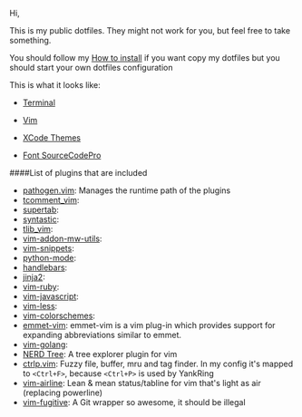 
Hi, 

This is my public dotfiles. They might not work for you, but feel free to take something.

You should follow my [How to install](https://github.com/kevinrobayna/dotfiles/blob/master/HowToInstall.md) if you want copy my dotfiles but you should start your own dotfiles configuration 

This is what it looks like:

* [Terminal](http://kevinrobayna.eu/~kevinrobayna/myterm.png)
* [Vim](http://kevinrobayna.eu/~kevinrobayna/myvim.png)

* [XCode Themes](https://github.com/hdoria/xcode-themes)
* [Font SourceCodePro](https://github.com/adobe/source-code-pro)

####List of plugins that are included

* [pathogen.vim](https://github.com/tpope/vim-pathogen): Manages the runtime path of the plugins
* [tcomment_vim](https://github.com/tomtom/tcomment_vim):
* [supertab](https://github.com/ervandew/supertab): 
* [syntastic](https://github.com/scrooloose/syntastic): 
* [tlib_vim](https://github.com/tomtom/tlib_vim):
* [vim-addon-mw-utils](https://github.com/MarcWeber/vim-addon-mw-utils):
* [vim-snippets](https://github.com/honza/vim-snippets): 
* [python-mode](https://github.com/klen/python-mode): 
* [handlebars](https://github.com/mustache/vim-mustache-handlebars):
* [jinja2](https://github.com/mitsuhiko/jinja2):
* [vim-ruby](https://github.com/vim-ruby/vim-ruby):
* [vim-javascript](https://github.com/pangloss/vim-javascript):
* [vim-less](https://github.com/groenewege/vim-less):
* [vim-colorschemes](https://github.com/flazz/vim-colorschemes): 
* [emmet-vim](https://github.com/mattn/emmet-vim): emmet-vim is a vim plug-in which provides support for expanding abbreviations similar to emmet.
* [vim-golang](https://github.com/jnwhiteh/vim-golang):
* [NERD Tree](https://github.com/scrooloose/nerdtree): A tree explorer plugin for vim
* [ctrlp.vim](https://github.com/kien/ctrlp.vim): Fuzzy file, buffer, mru and tag finder. In my config it's mapped to `<Ctrl+F>`, because `<Ctrl+P>` is used by YankRing
* [vim-airline](https://github.com/bling/vim-airline): Lean & mean status/tabline for vim that's light as air (replacing powerline)
* [vim-fugitive](https://github.com/tpope/vim-fugitive): A Git wrapper so awesome, it should be illegal
